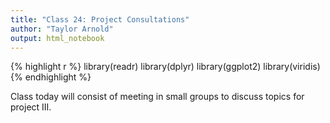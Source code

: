 ```yaml
---
title: "Class 24: Project Consultations"
author: "Taylor Arnold"
output: html_notebook
---
```





{% highlight r %}
library(readr)
library(dplyr)
library(ggplot2)
library(viridis)
{% endhighlight %}

Class today will consist of meeting in small groups to discuss
topics for project III.
